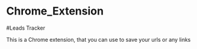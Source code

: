 # Chrome_Extension

#Leads Tracker

This is a Chrome extension, that you can use to save your urls or any links 
